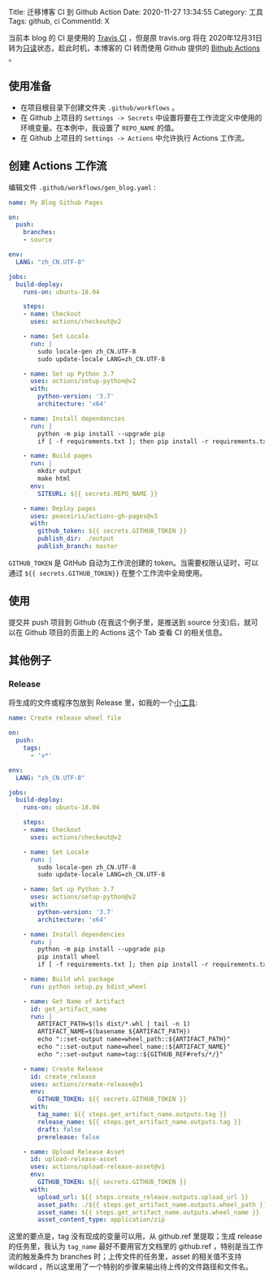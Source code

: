 Title: 迁移博客 CI 到 Github Action
Date: 2020-11-27 13:34:55
Category: 工具
Tags: github, ci
CommentId: X


当前本 blog 的 CI 是使用的 [Travis CI](https://travis-ci.org/) ，但是原 travis.org 将在 2020年12月31日转为[只读](https://docs.travis-ci.com/user/migrate/open-source-repository-migration/#frequently-asked-questions)状态，趁此时机，本博客的 CI 转而使用 Github 提供的 [Bithub Actions](https://docs.github.com/cn/free-pro-team@latest/actions) 。

<!-- PELICAN_END_SUMMARY -->


## 使用准备

- 在项目根目录下创建文件夹 `.github/workflows` 。
- 在 Github 上项目的 `Settings -> Secrets` 中设置将要在工作流定义中使用的环境变量。在本例中，我设置了 `REPO_NAME` 的值。
- 在 Github 上项目的 `Settings -> Actions` 中允许执行 Actions 工作流。


## 创建 Actions 工作流

编辑文件 `.github/workflows/gen_blog.yaml` :

```yaml
name: My Blog Github Pages

on:
  push:
    branches:
    - source

env:
  LANG: "zh_CN.UTF-8"

jobs:
  build-deploy:
    runs-on: ubuntu-18.04

    steps:
    - name: Checkout
      uses: actions/checkout@v2

    - name: Set Locale
      run: |
        sudo locale-gen zh_CN.UTF-8
        sudo update-locale LANG=zh_CN.UTF-8

    - name: Set up Python 3.7
      uses: actions/setup-python@v2
      with:
        python-version: '3.7'
        architecture: 'x64'

    - name: Install dependencies
      run: |
        python -m pip install --upgrade pip
        if [ -f requirements.txt ]; then pip install -r requirements.txt; fi

    - name: Build pages
      run: |
        mkdir output
        make html
      env:
        SITEURL: ${{ secrets.REPO_NAME }}

    - name: Deploy pages
      uses: peaceiris/actions-gh-pages@v3
      with:
        github_token: ${{ secrets.GITHUB_TOKEN }}
        publish_dir: ./output
        publish_branch: master

```

`GITHUB_TOKEN` 是 GitHub 自动为工作流创建的 token。当需要权限认证时，可以通过 `${{ secrets.GITHUB_TOKEN}}` 在整个工作流中全局使用。


## 使用

提交并 push 项目到 Github (在我这个例子里，是推送到 source 分支)后，就可以在 Github 项目的页面上的 Actions 这个 Tab 查看 CI 的相关信息。


## 其他例子

### Release

将生成的文件或程序包放到 Release 里，如我的一个[小工具](https://github.com/paxinla/simple_netdisk):

```yaml
name: Create release wheel file

on:
  push:
    tags:
      - 'v*'

env:
  LANG: "zh_CN.UTF-8"

jobs:
  build-deploy:
    runs-on: ubuntu-18.04

    steps:
    - name: Checkout
      uses: actions/checkout@v2

    - name: Set Locale
      run: |
        sudo locale-gen zh_CN.UTF-8
        sudo update-locale LANG=zh_CN.UTF-8

    - name: Set up Python 3.7
      uses: actions/setup-python@v2
      with:
        python-version: '3.7'
        architecture: 'x64'

    - name: Install dependencies
      run: |
        python -m pip install --upgrade pip
        pip install wheel
        if [ -f requirements.txt ]; then pip install -r requirements.txt; fi

    - name: Build whl package
      run: python setup.py bdist_wheel

    - name: Get Name of Artifact
      id: get_artifact_name
      run: |
        ARTIFACT_PATH=$(ls dist/*.whl | tail -n 1)
        ARTIFACT_NAME=$(basename ${ARTIFACT_PATH})
        echo "::set-output name=wheel_path::${ARTIFACT_PATH}"
        echo "::set-output name=wheel_name::${ARTIFACT_NAME}"
        echo "::set-output name=tag::${GITHUB_REF#refs/*/}"

    - name: Create Release
      id: create_release
      uses: actions/create-release@v1
      env:
        GITHUB_TOKEN: ${{ secrets.GITHUB_TOKEN }}
      with:
        tag_name: ${{ steps.get_artifact_name.outputs.tag }}
        release_name: ${{ steps.get_artifact_name.outputs.tag }}
        draft: false
        prerelease: false

    - name: Upload Release Asset
      id: upload-release-asset 
      uses: actions/upload-release-asset@v1
      env:
        GITHUB_TOKEN: ${{ secrets.GITHUB_TOKEN }}
      with:
        upload_url: ${{ steps.create_release.outputs.upload_url }}
        asset_path: ./${{ steps.get_artifact_name.outputs.wheel_path }}
        asset_name: ${{ steps.get_artifact_name.outputs.wheel_name }}
        asset_content_type: application/zip
```

这里的要点是，tag 没有现成的变量可以用，从 github.ref 里提取；生成 release 的任务里，我认为 `tag_name` 最好不要用官方文档里的 github.ref ，特别是当工作流的触发条件为 branches 时；上传文件的任务里，asset 的相关值不支持 wildcard ，所以这里用了一个特别的步骤来输出待上传的文件路径和文件名。

